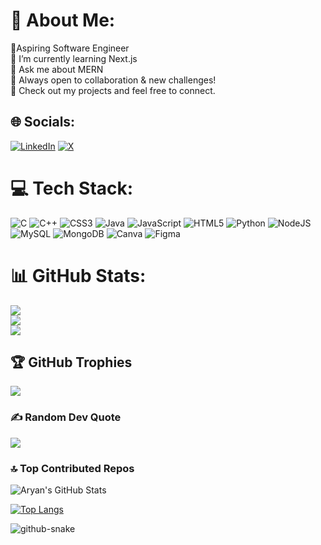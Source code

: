 # 💫 About Me:
🚀Aspiring Software Engineer<br>🌱 I’m currently learning Next.js<br>💬 Ask me about MERN<br>📌 Always open to collaboration & new challenges!  <br>🚀 Check out my projects and feel free to connect.  


## 🌐 Socials:
[![LinkedIn](https://img.shields.io/badge/LinkedIn-%230077B5.svg?logo=linkedin&logoColor=white)](https://linkedin.com/in/https://www.linkedin.com/in/aryan-awasthi-9402b3289/) [![X](https://img.shields.io/badge/X-black.svg?logo=X&logoColor=white)](https://x.com/https://x.com/Aryan206412) 

# 💻 Tech Stack:
![C](https://img.shields.io/badge/c-%2300599C.svg?style=for-the-badge&logo=c&logoColor=white) ![C++](https://img.shields.io/badge/c++-%2300599C.svg?style=for-the-badge&logo=c%2B%2B&logoColor=white) ![CSS3](https://img.shields.io/badge/css3-%231572B6.svg?style=for-the-badge&logo=css3&logoColor=white) ![Java](https://img.shields.io/badge/java-%23ED8B00.svg?style=for-the-badge&logo=openjdk&logoColor=white) ![JavaScript](https://img.shields.io/badge/javascript-%23323330.svg?style=for-the-badge&logo=javascript&logoColor=%23F7DF1E) ![HTML5](https://img.shields.io/badge/html5-%23E34F26.svg?style=for-the-badge&logo=html5&logoColor=white) ![Python](https://img.shields.io/badge/python-3670A0?style=for-the-badge&logo=python&logoColor=ffdd54) ![NodeJS](https://img.shields.io/badge/node.js-6DA55F?style=for-the-badge&logo=node.js&logoColor=white) ![MySQL](https://img.shields.io/badge/mysql-4479A1.svg?style=for-the-badge&logo=mysql&logoColor=white) ![MongoDB](https://img.shields.io/badge/MongoDB-%234ea94b.svg?style=for-the-badge&logo=mongodb&logoColor=white) ![Canva](https://img.shields.io/badge/Canva-%2300C4CC.svg?style=for-the-badge&logo=Canva&logoColor=white) ![Figma](https://img.shields.io/badge/figma-%23F24E1E.svg?style=for-the-badge&logo=figma&logoColor=white)
# 📊 GitHub Stats:
![](https://github-readme-stats.vercel.app/api?username=aryan2064&theme=radical&hide_border=true&include_all_commits=true&count_private=true)<br/>
![](https://github-readme-streak-stats.herokuapp.com/?user=aryan2064&theme=radical&hide_border=true)<br/>
![](https://github-readme-stats.vercel.app/api/top-langs/?username=aryan2064&theme=radical&hide_border=true&include_all_commits=true&count_private=true&layout=compact)

## 🏆 GitHub Trophies
![](https://github-profile-trophy.vercel.app/?username=aryan2064&theme=radical&no-frame=false&no-bg=true&margin-w=4)

### ✍️ Random Dev Quote
![](https://quotes-github-readme.vercel.app/api?type=horizontal&theme=radical)

### 🔝 Top Contributed Repos
![Aryan's GitHub Stats](https://github-readme-stats.vercel.app/api?username=aryan2064&show_icons=true&theme=radical&count_private=true)

[![Top Langs](https://github-readme-stats.vercel.app/api/top-langs/?username=aryan2064&layout=compact&theme=radical)](https://github.com/aryan2064)

<picture>
  <source media="(prefers-color-scheme: dark)" srcset="https://raw.githubusercontent.com/aryan2064/aryan2064/output/github-snake-dark.svg" />
  <source media="(prefers-color-scheme: light)" srcset="https://raw.githubusercontent.com/aryan2064/aryan2064/output/github-snake.svg" />
  <img alt="github-snake" src="https://raw.githubusercontent.com/aryan2064/aryan2064/output/github-snake.svg" />
</picture>
